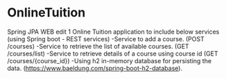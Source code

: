 # OnlineTuition
Spring JPA WEB
edit 1
Online Tuition application to include below services (using Spring boot - REST services)
-Service to add a course. (POST /courses)
-Service to retrieve the list of available courses. (GET /courses/list)
-Service to retrieve details of a course using course id (GET /courses/{course_id})
-Using h2 in-memory database for persisting the data. (https://www.baeldung.com/spring-boot-h2-database).
